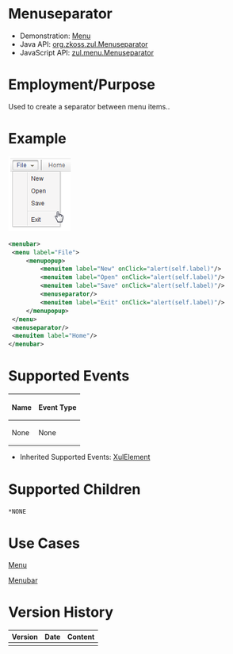 

# Menuseparator

- Demonstration: [Menu](http://www.zkoss.org/zkdemo/menu)
- Java API: [org.zkoss.zul.Menuseparator](https://www.zkoss.org/javadoc/latest/zk/org/zkoss/zul/Menuseparator.html)
- JavaScript API:
  [zul.menu.Menuseparator](https://www.zkoss.org/javadoc/latest/jsdoc/classes/zul.menu.Menuseparator.html)


# Employment/Purpose

Used to create a separator between menu items..

# Example

![](/zk_component_ref/images/ZKComRef_Menuseparator.png)

```xml
<menubar>
 <menu label="File">
     <menupopup>
         <menuitem label="New" onClick="alert(self.label)"/>
         <menuitem label="Open" onClick="alert(self.label)"/>
         <menuitem label="Save" onClick="alert(self.label)"/>
         <menuseparator/>
         <menuitem label="Exit" onClick="alert(self.label)"/>
     </menupopup>
 </menu>
 <menuseparator/>
 <menuitem label="Home"/>
</menubar>
```

# Supported Events

<table>
<thead>
<tr class="header">
<th><center>
<p>Name</p>
</center></th>
<th><center>
<p>Event Type</p>
</center></th>
</tr>
</thead>
<tbody>
<tr class="odd">
<td><p>None</p></td>
<td><p>None</p></td>
</tr>
</tbody>
</table>

- Inherited Supported Events: [ XulElement]({{site.baseurl}}/zk_component_ref/base_components/xulelement#Supported_Events)

# Supported Children

`*NONE`

# Use Cases

[ Menu]({{site.baseurl}}/zk_component_ref/menu#Use_Cases)

[ Menubar]({{site.baseurl}}/zk_component_ref/menu/menubar#Use_Cases)

# Version History



| Version | Date | Content |
|---------|------|---------|
|         |      |         |


